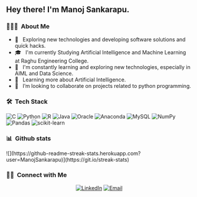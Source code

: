 <h2> Hey there! I'm Manoj Sankarapu.</h2>

<h3> 👨🏻‍💻 &nbsp;About Me </h3>

- 🤔 &nbsp; Exploring new technologies and developing software solutions and quick hacks.
- 🎓 &nbsp; I'm currently Studying Artificial Intelligence and Machine Learning at Raghu Engineering College.
- 💼 &nbsp; I'm constantly learning and exploring new technologies, especially in AIML and Data Science.
- 🌱 &nbsp; Learning more about Artificial Intelligence.
- 👯 &nbsp; I’m looking to collaborate on projects related to python programming.

<h3> 🛠 &nbsp;Tech Stack</h3>

![C](https://img.shields.io/badge/c-%2300599C.svg?style=for-the-badge&logo=c&logoColor=white) ![Python](https://img.shields.io/badge/python-3670A0?style=for-the-badge&logo=python&logoColor=ffdd54) ![R](https://img.shields.io/badge/r-%23276DC3.svg?style=for-the-badge&logo=r&logoColor=white) ![Java](https://img.shields.io/badge/java-%23ED8B00.svg?style=for-the-badge&logo=java&logoColor=white) ![Oracle](https://img.shields.io/badge/Oracle-F80000?style=for-the-badge&logo=oracle&logoColor=white) ![Anaconda](https://img.shields.io/badge/Anaconda-%2344A833.svg?style=for-the-badge&logo=anaconda&logoColor=white) ![MySQL](https://img.shields.io/badge/mysql-%2300f.svg?style=for-the-badge&logo=mysql&logoColor=white) ![NumPy](https://img.shields.io/badge/numpy-%23013243.svg?style=for-the-badge&logo=numpy&logoColor=white) ![Pandas](https://img.shields.io/badge/pandas-%23150458.svg?style=for-the-badge&logo=pandas&logoColor=white) ![scikit-learn](https://img.shields.io/badge/scikit--learn-%23F7931E.svg?style=for-the-badge&logo=scikit-learn&logoColor=white)
<br/>
<h3>📊 &nbsp;Github stats</h3>
![](https://github-readme-streak-stats.herokuapp.com?user=ManojSankarapu)](https://git.io/streak-stats)
<h3> 🤝🏻 &nbsp;Connect with Me </h3>
<p align="center">
<a href="https://www.linkedin.com/in/manoj-sankarapu-620388226/"><img alt="LinkedIn" src="https://img.shields.io/badge/LinkedIn-Manoj%20Sankarapu-blue?style=flat-square&logo=linkedin"></a>
<a href="mailto:manojsankarapu23@gmail.com"><img alt="Email" src="https://img.shields.io/badge/Email-manojsankarapu23@gmail.com-blue?style=flat-square&logo=gmail"></a>
</p>



